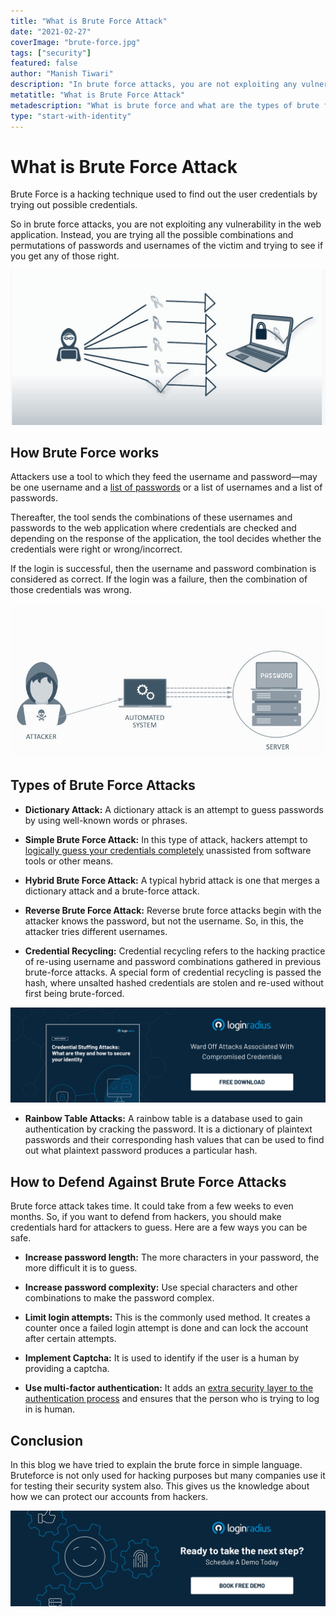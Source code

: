 ```yaml
---
title: "What is Brute Force Attack"
date: "2021-02-27"
coverImage: "brute-force.jpg"
tags: ["security"]
featured: false
author: "Manish Tiwari"
description: "In brute force attacks, you are not exploiting any vulnerability in the web application. Instead, you are trying all the possible combinations and permutations of passwords and usernames of the victim and trying to see if you get any of those right."
metatitle: "What is Brute Force Attack"
metadescription: "What is brute force and what are the types of brute force attacks. Learn how to prevent brute force attacks with easy tips."
type: "start-with-identity"
---
```


# What is Brute Force Attack

Brute Force is a hacking technique used to find out the user credentials by trying out possible credentials.

So in brute force attacks, you are not exploiting any vulnerability in the web application. Instead, you are trying all the possible combinations and permutations of passwords and usernames of the victim and trying to see if you get any of those right.

![What is bruteforce](what-is-bruteforce.jpg)

## How Brute Force works

Attackers use a tool to which they feed the username and password—may be one username and a [list of passwords](https://www.loginradius.com/blog/start-with-identity/2019/12/worst-passwords-list-2019/) or a list of usernames and a list of passwords.

Thereafter, the tool sends the combinations of these usernames and passwords to the web application where credentials are checked and depending on the response of the application, the tool decides whether the credentials were right or wrong/incorrect.

If the login is successful, then the username and password combination is considered as correct. If the login was a failure, then the combination of those credentials was wrong.

![How bruteforce works](how-bruteforce-works.jpg)

## Types of Brute Force Attacks

- **Dictionary Attack:** A dictionary attack is an attempt to guess passwords by using well-known words or phrases.

- **Simple Brute Force Attack:** In this type of attack, hackers attempt to [logically guess your credentials completely](https://www.loginradius.com/blog/start-with-identity/2019/09/prevent-credential-stuffing-attacks/) unassisted from software tools or other means.

- **Hybrid Brute Force Attack:** A typical hybrid attack is one that merges a dictionary attack and a brute-force attack.

- **Reverse Brute Force Attack:** Reverse brute force attacks begin with the attacker knows the password, but not the username. So, in this, the attacker tries different usernames.

- **Credential Recycling:** Credential recycling refers to the hacking practice of re-using username and password combinations gathered in previous brute-force attacks. A special form of credential recycling is passed the hash, where unsalted hashed credentials are stolen and re-used without first being brute-forced.

[![credential-stuffing](credential-stuffing.png)](https://www.loginradius.com/resource/understanding-credential-stuffing-attacks-whitepaper)

- **Rainbow Table Attacks:** A rainbow table is a database used to gain authentication by cracking the password. It is a dictionary of plaintext passwords and their corresponding hash values that can be used to find out what plaintext password produces a particular hash.

## How to Defend Against Brute Force Attacks

Brute force attack takes time. It could take from a few weeks to even months. So, if you want to defend from hackers, you should make credentials hard for attackers to guess. Here are a few ways you can be safe.

- **Increase password length:** The more characters in your password, the more difficult it is to guess.

- **Increase password complexity:** Use special characters and other combinations to make the password complex.

- **Limit login attempts:** This is the commonly used method. It creates a counter once a failed login attempt is done and can lock the account after certain attempts.

- **Implement Captcha:** It is used to identify if the user is a human by providing a captcha.

- **Use multi-factor authentication:** It adds an [extra security layer to the authentication process](https://www.loginradius.com/blog/start-with-identity/2019/06/what-is-multi-factor-authentication/) and ensures that the person who is trying to log in is human.

## Conclusion

In this blog we have tried to explain the brute force in simple language. Bruteforce is not only used for hacking purposes but many companies use it for testing their security system also. This gives us the knowledge about how we can protect our accounts from hackers.

[![book-a-demo-loginradius](../assets/book-a-demo-loginradius.png)](https://www.loginradius.com/book-a-demo/)
